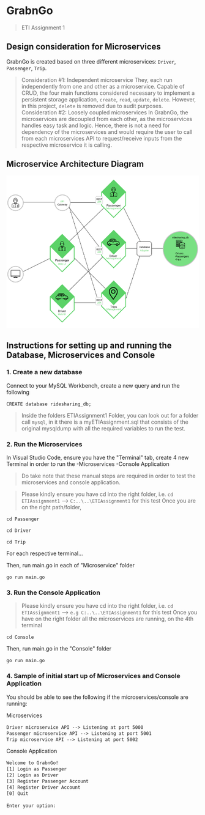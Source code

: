 # GrabnGo 
> ETI Assignment 1

## Design consideration for Microservices

GrabnGo is created based on three different microservices: `Driver`, `Passenger`, `Trip`.
> Consideration #1: Independent microservice
They, each run independently from one and other as a microservice. Capable of CRUD, the four main functions considered necessary to implement a persistent storage application, `create`, `read`, `update`, `delete`. However, in this project, `delete` is removed due to audit purposes.
> Consideration #2: Loosely coupled microservices
In GrabnGo, the microservices are decoupled from each other, as the microservices handles easy task and logic. Hence, there is not a need for dependency of the microservices and would require the user to call from each microservices API to request/receive inputs from the respective microservice it is calling. 

## Microservice Architecture Diagram
![Architecture Diagram](./architecturediagram.PNG)

## Instructions for setting up and running the Database, Microservices and Console

### 1. Create a new database
Connect to your MySQL Workbench, create a new query and run the following
```
CREATE database ridesharing_db;
```
> Inside the folders ETIAssignment1 Folder, you can look out for a folder call `mysql`, in it there is a myETIAssignment.sql that consists of the original mysqldump with all the required variables to run the test. 
### 2. Run the Microservices
In Visual Studio Code, ensure you have the "Terminal" tab, create 4 new Terminal in order to run the
-Microservices
-Console Application
>Do take note that these manual steps are required in order to test the microservices and console application.

>Please kindly ensure you have cd into the right folder, i.e. `cd ETIAssignment1` --> `C:..\..\ETIAssignment1` for this test
Once you are on the right path/folder, 
```
cd Passenger
```
```
cd Driver
```
```
cd Trip
```
For each respective terminal...

Then, run main.go in each of "Microservice" folder
```
go run main.go
```

### 3. Run the Console Application
>Please kindly ensure you have cd into the right folder, i.e. `cd ETIAssignment1` --> `e.g C:..\..\ETIAssignment1` for this test
Once you have on the right folder all the microservices are running, on the 4th terminal 
```
cd Console
```
Then, run main.go in the "Console" folder
```
go run main.go
```

### 4. Sample of initial start up of Microservices and Console Application
You should be able to see the following if the microservices/console are running:

Microservices
```
Driver microservice API --> Listening at port 5000
Passenger microservice API --> Listening at port 5001
Trip microservice API --> Listening at port 5002
```

Console Application
```
Welcome to GrabnGo!
[1] Login as Passenger
[2] Login as Driver
[3] Register Passenger Account
[4] Register Driver Account
[0] Quit

Enter your option:
```
